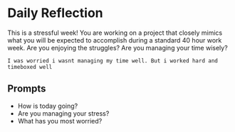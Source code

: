 # Daily Reflection
This is a stressful week! You are working on a project that closely mimics what you will be expected to accomplish during a standard 40 hour work week. Are you enjoying the struggles? Are you managing your time wisely? 

```
I was worried i wasnt managing my time well. But i worked hard and timeboxed well

```

## Prompts
- How is today going? 
- Are you managing your stress?
- What has you most worried?